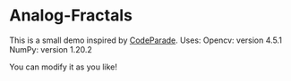 # Analog-Fractals

This is a small demo inspired by [CodeParade](https://www.youtube.com/watch?v=Pv26QAOcb6Q&ab_channel=CodeParade).
Uses:
Opencv: version 4.5.1
NumPy: version 1.20.2

You can modify it as you like!
